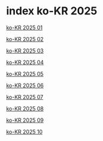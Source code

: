 # index ko-KR 2025

<a href="./01">ko-KR 2025 01</a>

<a href="./02">ko-KR 2025 02</a>

<a href="./03">ko-KR 2025 03</a>

<a href="./04">ko-KR 2025 04</a>

<a href="./05">ko-KR 2025 05</a>

<a href="./06">ko-KR 2025 06</a>

<a href="./07">ko-KR 2025 07</a>

<a href="./08">ko-KR 2025 08</a>

<a href="./09">ko-KR 2025 09</a>

<a href="./10">ko-KR 2025 10</a>
